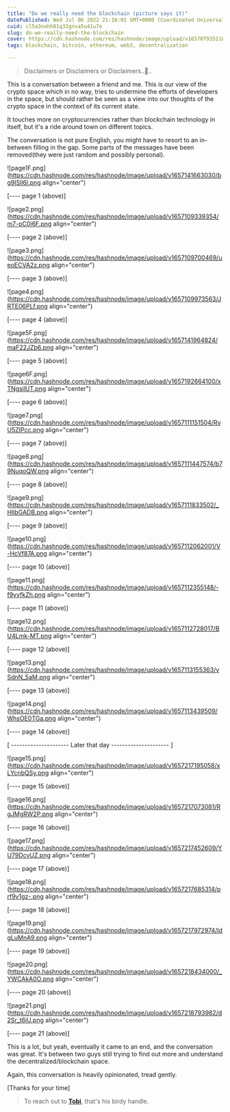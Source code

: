 ```yaml
---
title: "Do we really need the blockchain (picture says it)"
datePublished: Wed Jul 06 2022 21:16:01 GMT+0000 (Coordinated Universal Time)
cuid: cl5a3nnhh01q32gnva5u41u7e
slug: do-we-really-need-the-blockchain
cover: https://cdn.hashnode.com/res/hashnode/image/upload/v1657079351180/oXypB1jOY.png
tags: blockchain, bitcoin, ethereum, web3, decentralization

---
```


> Disclaimers or Disclaimers or Disclaimers..🤌..

This is a conversation between a friend and me. This is our view of the crypto space which in no way, tries to undermine the efforts of developers in the space, but should rather be seen as a view into our thoughts of the crypto space in the context of its current state.

It touches more on cryptocurrencies rather than blockchain technology in itself, but it's a ride around town on different topics.

The conversation is not pure English, you might have to resort to an in-between filling in the gap. Some parts of the messages have been removed(they were just random and possibly personal).

![page1F.png](https://cdn.hashnode.com/res/hashnode/image/upload/v1657141663030/bg9ISll6l.png align="center")

\[---- page 1 (above)\]

![page2.png](https://cdn.hashnode.com/res/hashnode/image/upload/v1657109339354/m7-pC0j6F.png align="center")

\[---- page 2 (above)\]

![page3.png](https://cdn.hashnode.com/res/hashnode/image/upload/v1657109700469/ueoECVA2z.png align="center")

\[---- page 3 (above)\]

![page4.png](https://cdn.hashnode.com/res/hashnode/image/upload/v1657109973563/JRTE06PLf.png align="center")

\[---- page 4 (above)\]

![page5F.png](https://cdn.hashnode.com/res/hashnode/image/upload/v1657141964824/maF22JZb6.png align="center")

\[---- page 5 (above)\]

![page6F.png](https://cdn.hashnode.com/res/hashnode/image/upload/v1657192664100/xTNgsilUT.png align="center")

\[---- page 6 (above)\]

![page7.png](https://cdn.hashnode.com/res/hashnode/image/upload/v1657111151504/RvU5ZIPcc.png align="center")

\[---- page 7 (above)\]

![page8.png](https://cdn.hashnode.com/res/hashnode/image/upload/v1657111447574/b79NuqoQW.png align="center")

\[---- page 8 (above)\]

![page9.png](https://cdn.hashnode.com/res/hashnode/image/upload/v1657111833502/_HllbGADB.png align="center")

\[---- page 9 (above)\]

![page10.png](https://cdn.hashnode.com/res/hashnode/image/upload/v1657112062001/V-HcVf87A.png align="center")

\[---- page 10 (above)\]

![page11.png](https://cdn.hashnode.com/res/hashnode/image/upload/v1657112355148/-f9yvfkZh.png align="center")

\[---- page 11 (above)\]

![page12.png](https://cdn.hashnode.com/res/hashnode/image/upload/v1657112728017/BU4Lmk-MT.png align="center")

\[---- page 12 (above)\]

![page13.png](https://cdn.hashnode.com/res/hashnode/image/upload/v1657113155363/vSdnN_5aM.png align="center")

\[---- page 13 (above)\]

![page14.png](https://cdn.hashnode.com/res/hashnode/image/upload/v1657113439509/WhsOE0TGa.png align="center")

\[---- page 14 (above)\]

  

\[ --------------------- Later that day --------------------- \]  

![page15.png](https://cdn.hashnode.com/res/hashnode/image/upload/v1657217195058/xLYcnbQSy.png align="center")

\[---- page 15 (above)\]

![page16.png](https://cdn.hashnode.com/res/hashnode/image/upload/v1657217073081/RgJMgRW2P.png align="center")

\[---- page 16 (above)\]

![page17.png](https://cdn.hashnode.com/res/hashnode/image/upload/v1657217452609/YU79DcyUZ.png align="center")

\[---- page 17 (above)\]

![page18.png](https://cdn.hashnode.com/res/hashnode/image/upload/v1657217685314/prf9v1gz-.png align="center")

\[---- page 18 (above)\]

![page19.png](https://cdn.hashnode.com/res/hashnode/image/upload/v1657217972974/ldgLuMnA9.png align="center")

\[---- page 19 (above)\]

![page20.png](https://cdn.hashnode.com/res/hashnode/image/upload/v1657218434000/_YWCAkA0O.png align="center")

\[---- page 20 (above)\]

![page21.png](https://cdn.hashnode.com/res/hashnode/image/upload/v1657218793982/d2Sr_t6iU.png align="center")

\[---- page 21 (above)\]

This is a lot, but yeah, eventually it came to an end, and the conversation was great. It's between two guys still trying to find out more and understand the decentralized/blockchain space.

Again, this conversation is heavily opinionated, tread gently.

\[Thanks for your time\]

> To reach out to [**Tobi**](https://twitter.com/devteepy), that's his birdy handle.